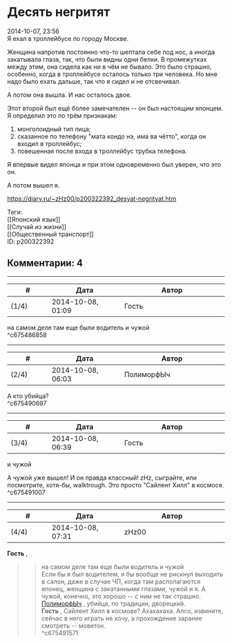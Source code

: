 Десять негритят
===============

  
2014-10-07, 23:56  
 Я ехал в троллейбусе по городу Москве.   
   
 Женщина напротив постоянно что-то шептала себе под нос, а иногда закатывала глаза, так, что были видны одни белки. В промежутках между этим, она сидела как ни в чём не бывало. Это было страшно, особенно, когда в троллейбусе осталось только три человека. Но мне надо было ехать дальше, так что я сидел и не отсвечивал.   
   
 А потом она вышла. И нас осталось двое.   
   
 Этот второй был ещё более замечателен -- он был настоящим японцем. Я определил это по трём признакам:   
 1) монголоидный тип лица;   
 2) сказанное по телефону "мата кондо нэ, има ва чётто", когда он входил в троллейбус;   
 3) повешенная после входа в троллейбус трубка телефона.   
   
 Я впервые видел японца и при этом одновременно был уверен, что это он.   
   
 А потом вышел я.   
  
<https://diary.ru/~zHz00/p200322392_desyat-negrityat.htm>  
  
Теги:  
[[Японский язык]]  
[[Случай из жизни]]  
[[Общественный транспорт]]  
ID: p200322392  


Комментарии: 4
--------------

  


---



|         #         |              Дата              |                     Автор                     |           ID           |
| --- | --- | --- | --- |
| (1/4) | 2014-10-08, 01:09 | Гость | c675486858 |

  
 на самом деле там еще были водитель и чужой   
 ^c675486858

---



|         #         |              Дата              |                     Автор                     |           ID           |
| --- | --- | --- | --- |
| (2/4) | 2014-10-08, 06:03 | ПолиморфЫч | c675490697 |

  
 А кто убийца?   
 ^c675490697

---



|         #         |              Дата              |                     Автор                     |           ID           |
| --- | --- | --- | --- |
| (3/4) | 2014-10-08, 06:39 | Гость | c675491007 |

  
  и чужой    
   
 А чужой уже вышел! И он правда классный! zHz, сыграйте, или посмотрите, хотя-бы, walktrough. Это просто "Сайлент Хилл" в космосе.   
 ^c675491007

---



|         #         |              Дата              |                     Автор                     |           ID           |
| --- | --- | --- | --- |
| (4/4) | 2014-10-08, 07:31 | zHz00 | c675491571 |

  
  **Гость**  ,   
 >>на самом деле там еще были водитель и чужой   
 Если бы я был водителем, я бы вообще не рискнул выходить в салон, даже в случае ЧП, когда там располагаются японец, женщина с закатанными глазами, чужой и я. А чужой, конечно, это хорошо -- с ним не так страшно.   
  [ПолиморфЫч](http://polimorf.diary.ru "stuff and other")  , убийца, по традиции, дворецкий.   
  **Гость**  , Сайлент Хилл в космове? Ахахахаха. Алсо, извините, сейчас в него играть не хочу, а прохождение заранее смотреть -- моветон.   
 ^c675491571